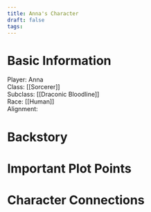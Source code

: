 ```yaml
---
title: Anna's Character
draft: false
tags:
---
```

# Basic Information

Player: Anna  
Class: [[Sorcerer]]  
Subclass: [[Draconic Bloodline]]  
Race: [[Human]]  
Alignment:   


# Backstory 


# Important Plot Points


# Character Connections